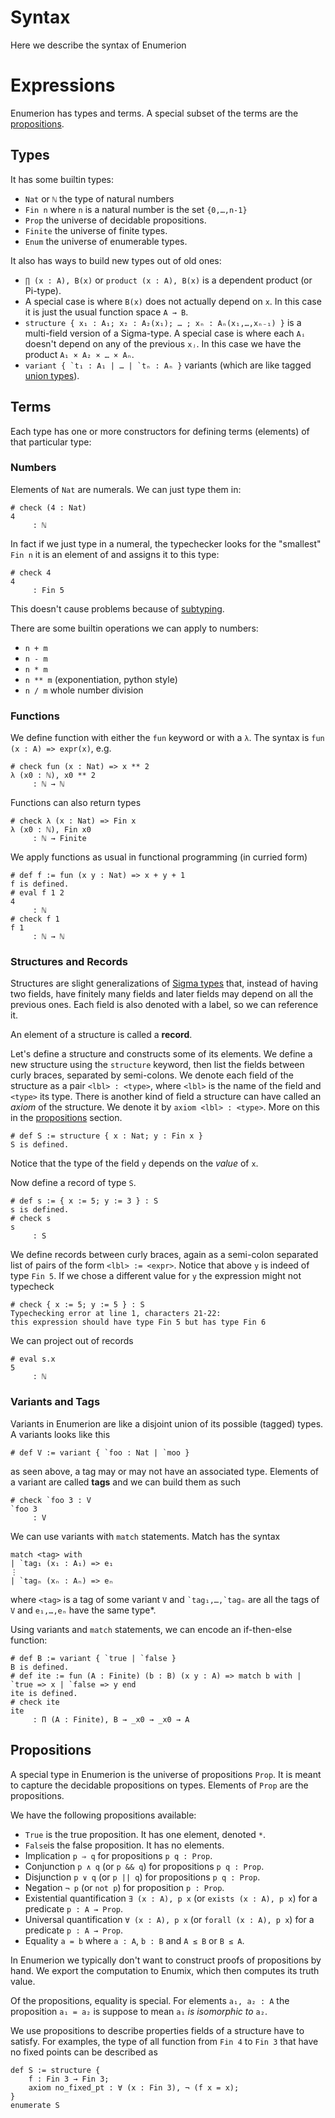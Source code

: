 # Syntax

<!-- toc -->

Here we describe the syntax of Enumerion

# Expressions

Enumerion has types and terms. A special subset of the terms are the [propositions](#propositions).

## Types

It has some builtin types:
- `Nat` or `ℕ` the type of natural numbers
- `Fin n` where `n` is a natural number is the set `{0,…,n-1}`
- `Prop` the universe of decidable propositions.
- `Finite` the universe of finite types.
- `Enum` the universe of enumerable types.

It also has ways to build new types out of old ones:
- `∏ (x : A), B(x)` or `product (x : A), B(x)` is a dependent product (or Pi-type).
- A special case is where `B(x)` does not actually depend on `x`. In this case it is just the
  usual function space `A → B`.
- `structure { x₁ : A₁; x₂ : A₂(x₁); … ; xₙ : Aₙ(x₁,…,xₙ₋₁) }` is a multi-field version of a Sigma-type.
  A special case is where each `Aᵢ` doesn't depend on any of the previous `xⱼ`. In this case
  we have the product `A₁ × A₂ × … × Aₙ`.
- ``variant { `t₁ : A₁ | … | `tₙ : Aₙ }`` variants (which are like tagged [union types](https://en.wikipedia.org/wiki/Union_type#)).

## Terms

Each type has one or more constructors for defining terms (elements) of that particular type:

### Numbers

Elements of `Nat` are numerals. We can just type them in:

```enum
# check (4 : Nat)
4
     : ℕ
```

In fact if we just type in a numeral, the typechecker looks for the "smallest" `Fin n` it is
an element of and assigns it to this type:

```enum
# check 4
4
     : Fin 5
```

This doesn't cause problems because of [subtyping](/enumerion/subtyping.md).

There are some builtin operations we can apply to numbers:
- `n + m`
- `n - m`
- `n * m`
- `n ** m` (exponentiation, python style)
- `n / m` whole number division

### Functions

We define function with either the `fun` keyword or with a `λ`.
The syntax is `fun (x : A) => expr(x)`, e.g.

```enum
# check fun (x : Nat) => x ** 2
λ (x0 : ℕ), x0 ** 2
     : ℕ → ℕ
```

Functions can also return types

```enum
# check λ (x : Nat) => Fin x
λ (x0 : ℕ), Fin x0
     : ℕ → Finite
```

We apply functions as usual in functional programming (in curried form)

```enum
# def f := fun (x y : Nat) => x + y + 1
f is defined.
# eval f 1 2
4
     : ℕ
# check f 1
f 1
     : ℕ → ℕ
```

### Structures and Records

Structures are slight generalizations of [Sigma types](https://en.wikipedia.org/wiki/Dependent_type#%CE%A3_type) that, instead of having two fields, have finitely many fields and later fields
may depend on all the previous ones. Each field is also denoted with a label, so we can reference
it. 

An element of a structure is called a **record**.

Let's define a structure and constructs some of its elements.
We define a new structure using the `structure` keyword, then list the fields between curly braces,
separated by semi-colons.
We denote each field of the structure as a pair `<lbl> : <type>`, where `<lbl>` is the name of the
field and `<type>` its type.
There is another kind of field a structure can have called an *axiom* of the structure.
We denote it by `axiom <lbl> : <type>`. More on this in the [propositions](#propositions) section.

```enum
# def S := structure { x : Nat; y : Fin x }
S is defined.
```

Notice that the type of the field `y` depends on the *value* of `x`.

Now define a record of type `S`.

```enum
# def s := { x := 5; y := 3 } : S
s is defined.
# check s
s
     : S
```

We define records between curly braces, again as a semi-colon separated list of pairs of
the form `<lbl> := <expr>`. Notice that above `y` is indeed of type `Fin 5`.
If we chose a different value for `y` the expression might not typecheck

```enum
# check { x := 5; y := 5 } : S
Typechecking error at line 1, characters 21-22:
this expression should have type Fin 5 but has type Fin 6
```

We can project out of records

```enum
# eval s.x
5
     : ℕ
```

### Variants and Tags

Variants in Enumerion are like a disjoint union of its possible (tagged) types.
A variants looks like this

```enum
# def V := variant { `foo : Nat | `moo }
```

as seen above, a tag may or may not have an associated type.
Elements of a variant are called **tags** and we can build them as such

```enum
# check `foo 3 : V
`foo 3
     : V
```

We can use variants with `match` statements. Match has the syntax

```enum
match <tag> with
| `tag₁ (x₁ : A₁) => e₁
⋮
| `tagₙ (xₙ : Aₙ) => eₙ
```

where `<tag>` is a tag of some variant `V` and `` `tag₁,…,`tagₙ `` are all the tags of `V` and
`e₁,…,eₙ` have the same type*.

Using variants and `match` statements, we can encode an if-then-else function:

```enum
# def B := variant { `true | `false }
B is defined.
# def ite := fun (A : Finite) (b : B) (x y : A) => match b with | `true => x | `false => y end
ite is defined.
# check ite
ite
     : Π (A : Finite), B → _x0 → _x0 → A
```

## Propositions

A special type in Enumerion is the universe of propositions `Prop`. It is meant to capture the
decidable propositions on types. Elements of `Prop` are the propositions.

We have the following propositions available:

- `True` is the true proposition. It has one element, denoted `*`.
- `False`is the false proposition. It has no elements.
- Implication `p ⇒ q` for propositions `p q : Prop`.
- Conjunction `p ∧ q` (or `p && q`) for propositions `p q : Prop`.
- Disjunction `p ∨ q` (or `p || q`) for propositions `p q : Prop`.
- Negation `¬ p` (or `not p`) for proposition `p : Prop`.
- Existential quantification `∃ (x : A), p x` (or `exists (x : A), p x`) for a predicate `p : A →
  Prop`.
- Universal quantification `∀ (x : A), p x` (or `forall (x : A), p x`) for a predicate `p : A →
  Prop`.
- Equality `a = b` where `a : A`, `b : B` and `A ≤ B` or `B ≤ A`.

In Enumerion we typically don't want to construct proofs of propositions by hand. We export the
computation to Enumix, which then computes its truth value.

Of the propositions, equality is special. For elements `a₁, a₂ : A` the proposition `a₁ = a₂`
is suppose to mean `a₁` *is isomorphic to* `a₂`.

We use propositions to describe properties fields of a structure have to satisfy.
For examples, the type of all function from `Fin 4` to `Fin 3` that have no fixed points can be
described as

```enum
def S := structure {
	f : Fin 3 → Fin 3;
	axiom no_fixed_pt : ∀ (x : Fin 3), ¬ (f x = x);
}
enumerate S
```

